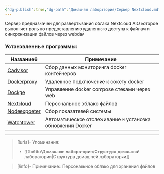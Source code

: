 ```yaml
---
{"dg-publish":true,"dg-path":"Домашняя лаборатория/Сервер Nextcloud.md","permalink":"/domashnyaya-laboratoriya/server-nextcloud/","updated":"2024-10-01T21:19:37+03:00"}
---
```


Сервер предназначен для развертывания облака Nextcloud AIO которое выполняет роль по предоставлению удаленного доступа к файлам и синхронизации файлов через webdav
### Установленные программы:
<div><table class="dataview table-view-table"><thead class="table-view-thead"><tr class="table-view-tr-header"><th class="table-view-th"><span>Название</span><span class="dataview small-text">6</span></th><th class="table-view-th"><span>Примечание</span></th></tr></thead><tbody class="table-view-tbody"><tr><td><span><a data-tooltip-position="top" aria-label="Заметки/Self-hosting. Cadvisor.md" data-href="Заметки/Self-hosting. Cadvisor.md" href="Заметки/Self-hosting. Cadvisor.md" class="internal-link data-link-icon data-link-icon-after data-link-text" target="_blank" rel="noopener" data-link-tags="" data-link-type="note" data-link-path="Заметки/Self-hosting. Cadvisor.md" style="--data-link-type: note; --data-link-path: Заметки/Self-hosting. Cadvisor.md;">Cadvisor</a></span></td><td><span>Сбор данных мониторинга docker контейнеров</span></td></tr><tr><td><span><a data-tooltip-position="top" aria-label="Заметки/Self-hosting. Dockerproxy.md" data-href="Заметки/Self-hosting. Dockerproxy.md" href="Заметки/Self-hosting. Dockerproxy.md" class="internal-link data-link-icon data-link-icon-after data-link-text" target="_blank" rel="noopener" data-link-tags="" data-link-type="note" data-link-path="Заметки/Self-hosting. Dockerproxy.md" style="--data-link-type: note; --data-link-path: Заметки/Self-hosting. Dockerproxy.md;">Dockerproxy</a></span></td><td><span>Удаленное подключение к сокету docker</span></td></tr><tr><td><span><a data-tooltip-position="top" aria-label="Заметки/Self-hosting. Dockge.md" data-href="Заметки/Self-hosting. Dockge.md" href="Заметки/Self-hosting. Dockge.md" class="internal-link data-link-icon data-link-icon-after data-link-text" target="_blank" rel="noopener" data-link-tags="" data-link-type="note" data-link-path="Заметки/Self-hosting. Dockge.md" style="--data-link-type: note; --data-link-path: Заметки/Self-hosting. Dockge.md;">Dockge</a></span></td><td><span>Управление docker compose стеками через web</span></td></tr><tr><td><span><a data-tooltip-position="top" aria-label="Заметки/Self-hosting. Nextcloud.md" data-href="Заметки/Self-hosting. Nextcloud.md" href="Заметки/Self-hosting. Nextcloud.md" class="internal-link data-link-icon data-link-icon-after data-link-text" target="_blank" rel="noopener" data-link-tags="" data-link-type="note" data-link-path="Заметки/Self-hosting. Nextcloud.md" style="--data-link-type: note; --data-link-path: Заметки/Self-hosting. Nextcloud.md;">Nextcloud</a></span></td><td><span>Персональное облако файлов</span></td></tr><tr><td><span><a data-tooltip-position="top" aria-label="Заметки/Self-hosting. Nodeexpoeter.md" data-href="Заметки/Self-hosting. Nodeexpoeter.md" href="Заметки/Self-hosting. Nodeexpoeter.md" class="internal-link data-link-icon data-link-icon-after data-link-text" target="_blank" rel="noopener" data-link-tags="" data-link-type="note" data-link-path="Заметки/Self-hosting. Nodeexpoeter.md" style="--data-link-type: note; --data-link-path: Заметки/Self-hosting. Nodeexpoeter.md;">Nodeexpoeter</a></span></td><td><span>Сбор показателей системы</span></td></tr><tr><td><span><a data-tooltip-position="top" aria-label="Заметки/Self-hosting. Watchtower.md" data-href="Заметки/Self-hosting. Watchtower.md" href="Заметки/Self-hosting. Watchtower.md" class="internal-link data-link-icon data-link-icon-after data-link-text" target="_blank" rel="noopener" data-link-tags="" data-link-type="note" data-link-path="Заметки/Self-hosting. Watchtower.md" style="--data-link-type: note; --data-link-path: Заметки/Self-hosting. Watchtower.md;">Watchtower</a></span></td><td><span>Автоматическое отслеживание и установка обновлений Docker</span></td></tr></tbody></table></div>

---
> [!urls]- Упоминания:
> - [[Хобби/Домашняя лаборатория/Структура домашней лаборатории\|Структура домашней лаборатории]]

> [!info]-
> Примечание:: Персональное облако для хранения файлов